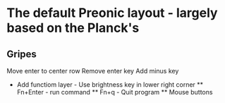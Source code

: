 # The default Preonic layout - largely based on the Planck's

## Gripes
Move enter to center row
Remove enter key
Add minus key


* Add functiom layer - Use brightness key in lower right corner
** Fn+Enter - run command
** Fn+q - Quit program
** Mouse buttons

